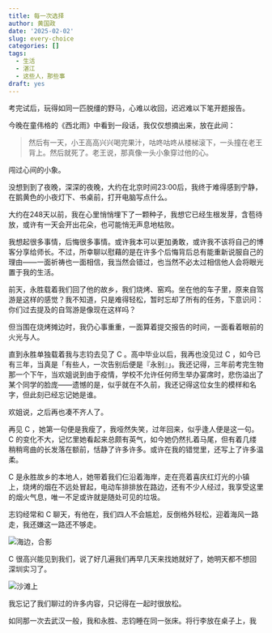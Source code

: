 ```yaml
---
title: 每一次选择
author: 黄国政
date: '2025-02-02'
slug: every-choice
categories: []
tags:
  - 生活
  - 湛江
  - 这些人，那些事
draft: yes
---
```


<!--more-->

考完试后，玩得如同一匹脱缰的野马，心难以收回，迟迟难以下笔开题报告。

今晚在童伟格的《西北雨》中看到一段话，我仅仅想摘出来，放在此间：

> 然后有一天，小王高高兴兴喝完果汁，咕咚咕咚从楼梯滚下，一头撞在老王背上。然后就死了。老王说，那真像一头小象穿过他的心。

闯过心间的小象。

没想到到了夜晚，深深的夜晚，大约在北京时间23:00后，我终于难得感到宁静，在鹅黄色的小夜灯下、书桌前，打开电脑写点什么。

大约在248天以前，我在心里悄悄埋下了一颗种子，我想它已经生根发芽，含苞待放，或许有一天会开出花朵，也可能悄无声息地枯败。

我想起很多事情，后悔很多事情。或许我本可以更加勇敢，或许我不该将自己的博客分享给师长。不过，所幸聊以慰藉的是在许多个后悔背后总有能重新说服自己的理由——一面祈祷也一面相信，我当然会错过，也当然不必太过相信他人会将眼光置于我的生活。

前天，永胜载着我们回了他的故乡，我们烧烤、窑鸡。坐在他的车子里，原来自驾游是这样的感觉？我不知道，只是难得轻松，暂时忘却了所有的任务，下意识问：你们过去提及的自驾游是像现在这样吗？

但当围在烧烤摊边时，我仍心事重重，一面算着提交报告的时间，一面看着眼前的火光与人。

直到永胜单独载着我与志钧去见了 C 。高中毕业以后，我再也没见过 C ，如今已有三年，当真是「有些人，一次告别后便是『永别』」。我还记得，三年前考完生物那一个下午，当欢姐说到由于疫情，学校不允许任何师生举办宴席时，悲伤溢出了某个同学的脸庞——遗憾的是，似乎就在不久前，我还记得这位女生的模样和名字，但此刻已经忘记她是谁。

欢姐说，之后再也凑不齐人了。

再见 C ，她第一句便是我瘦了，我哑然失笑，过年回来，似乎逢人便是这一句。C 的变化不大，记忆里她看起来总颇有英气，如今她仍然扎着马尾，但有着几缕稍稍弯曲的长发落在额前，恬静了许多许多。或许在我的错觉里，还写上了许多温柔。

C 是永胜故乡的本地人，她带着我们仨沿着海岸，走在亮着喜庆红灯光的小镇上，烧烤的烟在不远处冒起，电动车排排放在路边，还有不少人经过，我享受这里的烟火气息，唯一不足或许就是随处可见的垃圾。

志钧经常和 C 聊天，有他在，我们四人不会尴尬，反倒格外轻松，迎着海风一路走，我还嫌这一路还不够走。

![海边，合影](https://cdn.jsdelivr.net/gh/residualsun1/blog-static/images/2025/02/02-02-1.jpg)

C 很高兴能见到我们，说了好几遍我们再早几天来找她就好了，她明天都不想回深圳实习了。

![沙滩上](https://cdn.jsdelivr.net/gh/residualsun1/blog-static/images/2025/02/02-02-2.jpg)

我忘记了我们聊过的许多内容，只记得在一起时很放松。

如同那一次去武汉一般，我和永胜、志钧睡在同一张床。将行李放在桌子上，我